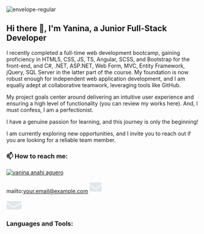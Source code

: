 ![envelope-regular](https://github.com/Yanina1992/Yanina1992/assets/132350660/b103efa7-a603-400a-b4bd-a73482c6aebf)<head>
 <link rel="stylesheet" href="https://cdnjs.cloudflare.com/ajax/libs/font-awesome/6.4.2/css/all.min.css">  
</head>

## Hi there 👋, I'm Yanina, a Junior Full-Stack Developer
<!--
**Yanina1992/Yanina1992** is a ✨ _special_ ✨ repository because its `README.md` (this file) appears on your GitHub profile.

Here are some ideas to get you started:

- 🔭 I’m currently working on ...
- 🌱 I’m currently learning ...
- 👯 I’m looking to collaborate on ...
- 🤔 I’m looking for help with ...
- 💬 Ask me about ...
- 📫 How to reach me: ...
- 😄 Pronouns: ...
- ⚡ Fun fact: ...
-->

I recently completed a full-time web development bootcamp, gaining proficiency in HTML5, CSS, JS, TS, Angular, SCSS, and Bootstrap for the front-end, and C#, .NET, ASP.NET, Web Form, MVC, Entity Framework, jQuery, SQL Server in the latter part of the course.
My foundation is now robust enough for independent web application development, and I am equally adept at collaborative teamwork, leveraging tools like GitHub.

My project goals center around delivering an intuitive user experience and ensuring a high level of functionality (you can review my works here). And, I must confess, I am a perfectionist.

I have a genuine passion for learning, and this journey is only the beginning!

I am currently exploring new opportunities, and I invite you to reach out if you are looking for a reliable team member.

### 📫 How to reach me:
<a href="https://www.linkedin.com/in/yanina-anahi-aguero-full-stack-developer/" rel="nofollow"><img align="center" src="https://raw.githubusercontent.com/rahuldkjain/github-profile-readme-generator/master/src/images/icons/Social/linked-in-alt.svg" alt="yanina anahi aguero" height="30" width="40" style="max-width: 100%;"></a>


mailto:your.email@example.com
![mailto:yaninaaguero@hotmail.it](https://github.com/Yanina1992/Yanina1992/blob/main/envelope-solid.svg)

<a href="mailto:yaninaaguero@hotmail.it" rel="nofollow"><img align="center" src="https://github.com/Yanina1992/Yanina1992/blob/main/envelope-solid.svg" alt="yanina anahi aguero" height="30" width="40" style="max-width: 100%;"></a>

### Languages and Tools:
